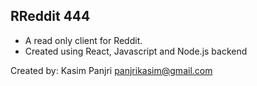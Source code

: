 ## RReddit 444

* A read only client for Reddit.
* Created using React, Javascript and Node.js backend

Created by:  Kasim Panjri panjrikasim@gmail.com
